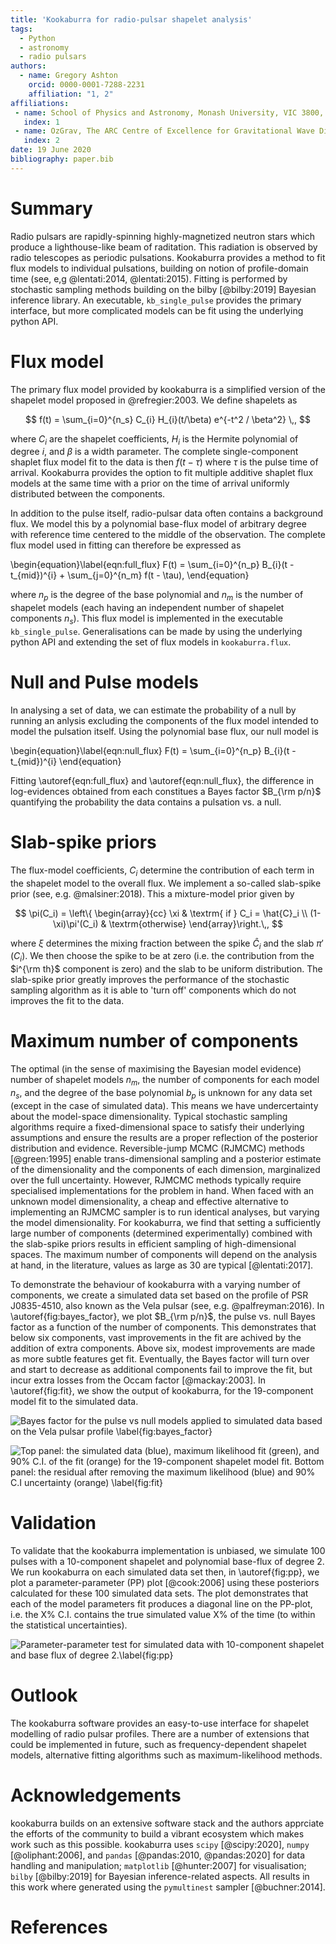 ```yaml
---
title: 'Kookaburra for radio-pulsar shapelet analysis'
tags:
  - Python
  - astronomy
  - radio pulsars
authors:
  - name: Gregory Ashton
    orcid: 0000-0001-7288-2231
    affiliation: "1, 2"
affiliations:
 - name: School of Physics and Astronomy, Monash University, VIC 3800, Australia
   index: 1
 - name: OzGrav, The ARC Centre of Excellence for Gravitational Wave Discovery, Clayton VIC 3800, Australia
   index: 2
date: 19 June 2020
bibliography: paper.bib
---
```


# Summary

Radio pulsars are rapidly-spinning highly-magnetized neutron stars which
produce a lighthouse-like beam of raditation. This radiation is observed by
radio telescopes as periodic pulsations. Kookaburra provides a method to fit
flux models to individual pulsations, building on notion of profile-domain
time (see, e,g @lentati:2014, @lentati:2015). Fitting is performed by stochastic
sampling methods building on the bilby [@bilby:2019] Bayesian inference
library. An executable, `kb_single_pulse` provides the primary interface, but
more complicated models can be fit using the underlying python API.

# Flux model

The primary flux model provided by kookaburra is a simplified version of the
shapelet model proposed in @refregier:2003. We define shapelets as

$$ f(t) = \sum_{i=0}^{n_s} C_{i} H_{i}(t/\beta) e^{-t^2 / \beta^2} \,, $$

where $C_{i}$ are the shapelet coefficients, $H_{i}$ is the Hermite polynomial
of degree $i$, and $\beta$ is a width parameter. The complete single-component
shaplet flux model fit to the data is then $f(t - \tau)$ where $\tau$ is the
pulse time of arrival. Kookaburra provides the option to fit multiple additive
shaplet flux models at the same time with a prior on the time of arrival
uniformly distributed between the components.

In addition to the pulse itself, radio-pulsar data often contains a background
flux. We model this by a polynomial base-flux model of arbitrary degree with
reference time centered to the middle of the observation. The complete flux
model used in fitting can therefore be expressed as

\begin{equation}\label{eqn:full_flux}
F(t) = \sum_{i=0}^{n_p} B_{i}(t - t_{mid})^{i} + \sum_{j=0}^{n_m} f(t - \tau)\,
\end{equation}

where $n_p$ is the degree of the base polynomial and $n_m$ is the number of
shapelet models (each having an independent number of shapelet components
$n_s$). This flux model is implemented in the executable `kb_single_pulse`.
Generalisations can be made by using the underlying python API and extending
the set of flux models in `kookaburra.flux`.

# Null and Pulse models

In analysing a set of data, we can estimate the probability of a null by
running an anlysis excluding the components of the flux model intended to model
the pulsation itself. Using the polynomial base flux, our null model is

\begin{equation}\label{eqn:null_flux}
F(t) = \sum_{i=0}^{n_p} B_{i}(t - t_{mid})^{i}
\end{equation}

Fitting \autoref{eqn:full_flux} and \autoref{eqn:null_flux}, the difference
in log-evidences obtained from each constitues a Bayes factor $B_{\rm p/n}$
quantifying the probability the data contains a pulsation vs. a null.

# Slab-spike priors

The flux-model coefficients, $C_i$ determine the contribution of each term in
the shapelet model to the overall flux. We implement a so-called slab-spike
prior (see, e.g. @malsiner:2018). This a mixture-model prior given by

$$ \pi(C_i) = \left\{ \begin{array}{cc} \xi & \textrm{ if } C_i = \hat{C}_i \\ (1-\xi)\pi'(C_i)  & \textrm{otherwise} \end{array}\right.\,, $$

where $\xi$ determines the mixing fraction between the spike $\hat{C}_i$ and
the slab $\pi'(C_i)$. We then choose the spike to be at zero (i.e. the
contribution from the $i^{\rm th}$ component is zero) and the slab to be
uniform distribution. The slab-spike prior greatly improves the performance of
the stochastic sampling algorithm as it is able to 'turn off' components which
do not improves the fit to the data.

# Maximum number of components

The optimal (in the sense of maximising the Bayesian model evidence) number of
shapelet models $n_m$, the number of components for each model $n_s$, and the
degree of the base polynomial $b_p$ is unknown for any data set (except in the
case of simulated data). This means we have undercertainty about the
model-space dimensionality. Typical stochastic sampling algorithms require a
fixed-dimensional space to satisfy their underlying assumptions and ensure the
results are a proper reflection of the posterior distribution and evidence.
Reversible-jump MCMC (RJMCMC) methods [@green:1995] enable trans-dimensional
sampling and a posterior estimate of the dimensionality and the components of
each dimension, marginalized over the full uncertainty. However, RJMCMC methods
typically require specialised implementations for the problem in hand.  When
faced with an unknown model dimensionality, a cheap and effective alternative
to implementing an RJMCMC sampler is to run identical analyses, but varying the
model dimensionality. For kookaburra, we find that setting a sufficiently
large number of components (determined experimentally) combined with the
slab-spike priors results in efficient sampling of high-dimensional spaces.
The maximum number of components will depend on the analysis at hand, in the
literature, values as large as 30 are typical [@lentati:2017].

To demonstrate the behaviour of kookaburra with a varying number of components,
we create a simulated data set based on the profile of PSR J0835-4510, also
known as the Vela pulsar (see, e.g. @palfreyman:2016). In
\autoref{fig:bayes_factor}, we plot $B_{\rm p/n}$, the pulse vs. null Bayes
factor as a function of the number of components.  This demonstrates that below
six components, vast improvements in the fit are achived by the addition of
extra components. Above six, modest improvements are made as more subtle
features get fit. Eventually, the Bayes factor will turn over and start to
decrease as additional components fail to improve the fit, but incur extra
losses from the Occam factor [@mackay:2003]. In \autoref{fig:fit}, we show the
output of kookaburra, for the 19-component model fit to the simulated data.

![Bayes factor for the pulse vs null models applied to simulated data based on the Vela pulsar profile \label{fig:bayes_factor}](bayes_factor.png)

![Top panel: the simulated data (blue), maximum likelihood fit (green), and 90\% C.I. of the fit (orange) for the 19-component shapelet model fit. Bottom panel: the residual after removing the maximum likelihood (blue) and 90\% C.I uncertainty (orange) \label{fig:fit}](fit_with_data.png)

# Validation

To validate that the kookaburra implementation is unbiased, we simulate 100
pulses with a 10-component shapelet and polynomial base-flux of degree 2. We
run kookaburra on each simulated data set then, in \autoref{fig:pp}, we plot a
parameter-parameter (PP) plot [@cook:2006] using these posteriors calculated
for these 100 simulated data sets. The plot demonstrates that each of the model
parameters fit produces a diagonal line on the PP-plot, i.e. the X\% C.I. contains
the true simulated value X\% of the time (to within the statistical uncertainties). 

![Parameter-parameter test for simulated data with 10-component shapelet and base flux of degree 2.\label{fig:pp}](pp_S10_BS2.png)

# Outlook

The kookaburra software provides an easy-to-use interface for shapelet
modelling of radio pulsar profiles. There are a number of extensions that could
be implemented in future, such as frequency-dependent shapelet models,
alternative fitting algorithms such as maximum-likelihood methods.

# Acknowledgements

kookaburra builds on an extensive software stack and the authors apprciate the
efforts of the community to build a vibrant ecosystem which makes work such as
this possible. kookaburra uses `scipy` [@scipy:2020], `numpy` [@oliphant:2006],
and `pandas` [@pandas:2010, @pandas:2020] for data handling and manipulation;
`matplotlib` [@hunter:2007] for visualisation; `bilby` [@bilby:2019] for Bayesian
inference-related aspects. All results in this work where generated using the
`pymultinest` sampler [@buchner:2014].

# References
